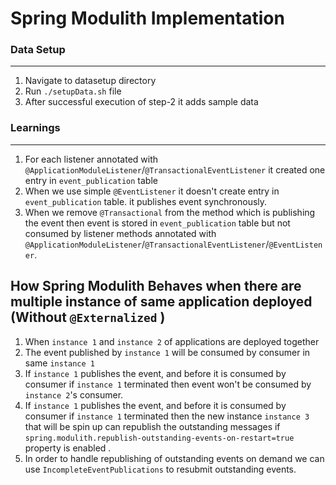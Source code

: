 

# Spring Modulith Implementation

### Data Setup 
--------
1. Navigate to datasetup directory
2. Run `./setupData.sh` file
3. After successful execution of step-2 it adds sample data



### Learnings

-------
1. For each listener annotated with  `@ApplicationModuleListener`/`@TransactionalEventListener` it created one entry in `event_publication` table
2. When we use simple `@EventListener` it doesn't create entry in `event_publication` table. it publishes event synchronously. 
3. When we remove `@Transactional` from the method which is publishing the event then event is stored in `event_publication` table but not consumed by listener methods annotated with  `@ApplicationModuleListener`/`@TransactionalEventListener`/`@EventListener`.

How Spring Modulith Behaves when there are multiple instance of same application deployed (Without `@Externalized` )
----
1. When `instance 1` and `instance 2` of applications are deployed together
2. The event published by `instance 1` will be consumed by consumer in same `instance 1`
3. If `instance 1` publishes the event, and before it is consumed by consumer 
   if `instance 1` terminated then event won't be consumed by `instance 2`'s consumer.
4. If `instance 1` publishes the event, and before it is consumed by consumer
   if `instance 1` terminated then the new instance `instance 3` that will be spin up can republish the outstanding messages 
   if `spring.modulith.republish-outstanding-events-on-restart=true` property is enabled .
5. In order to handle republishing of outstanding events on demand we can use `IncompleteEventPublications` to resubmit outstanding events.

